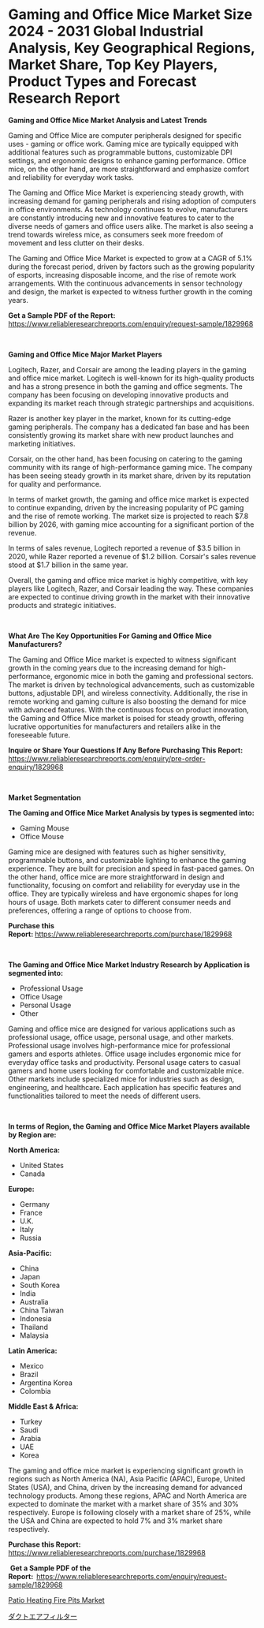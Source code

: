 <p><h1>Gaming and Office Mice Market Size 2024 - 2031 Global Industrial Analysis, Key Geographical Regions, Market Share, Top Key Players, Product Types and Forecast Research Report</h1></p><p><strong>Gaming and Office Mice Market Analysis and Latest Trends</strong></p>
<p><p>Gaming and Office Mice are computer peripherals designed for specific uses - gaming or office work. Gaming mice are typically equipped with additional features such as programmable buttons, customizable DPI settings, and ergonomic designs to enhance gaming performance. Office mice, on the other hand, are more straightforward and emphasize comfort and reliability for everyday work tasks.</p><p>The Gaming and Office Mice Market is experiencing steady growth, with increasing demand for gaming peripherals and rising adoption of computers in office environments. As technology continues to evolve, manufacturers are constantly introducing new and innovative features to cater to the diverse needs of gamers and office users alike. The market is also seeing a trend towards wireless mice, as consumers seek more freedom of movement and less clutter on their desks.</p><p>The Gaming and Office Mice Market is expected to grow at a CAGR of 5.1% during the forecast period, driven by factors such as the growing popularity of esports, increasing disposable income, and the rise of remote work arrangements. With the continuous advancements in sensor technology and design, the market is expected to witness further growth in the coming years.</p></p>
<p><strong>Get a Sample PDF of the Report:&nbsp;</strong> <a href="https://www.reliableresearchreports.com/enquiry/request-sample/1829968">https://www.reliableresearchreports.com/enquiry/request-sample/1829968</a></p>
<p>&nbsp;</p>
<p><strong>Gaming and Office Mice Major Market Players</strong></p>
<p><p>Logitech, Razer, and Corsair are among the leading players in the gaming and office mice market. Logitech is well-known for its high-quality products and has a strong presence in both the gaming and office segments. The company has been focusing on developing innovative products and expanding its market reach through strategic partnerships and acquisitions.</p><p>Razer is another key player in the market, known for its cutting-edge gaming peripherals. The company has a dedicated fan base and has been consistently growing its market share with new product launches and marketing initiatives.</p><p>Corsair, on the other hand, has been focusing on catering to the gaming community with its range of high-performance gaming mice. The company has been seeing steady growth in its market share, driven by its reputation for quality and performance.</p><p>In terms of market growth, the gaming and office mice market is expected to continue expanding, driven by the increasing popularity of PC gaming and the rise of remote working. The market size is projected to reach $7.8 billion by 2026, with gaming mice accounting for a significant portion of the revenue.</p><p>In terms of sales revenue, Logitech reported a revenue of $3.5 billion in 2020, while Razer reported a revenue of $1.2 billion. Corsair's sales revenue stood at $1.7 billion in the same year.</p><p>Overall, the gaming and office mice market is highly competitive, with key players like Logitech, Razer, and Corsair leading the way. These companies are expected to continue driving growth in the market with their innovative products and strategic initiatives.</p></p>
<p>&nbsp;</p>
<p><strong>What Are The Key Opportunities For Gaming and Office Mice Manufacturers?</strong></p>
<p><p>The Gaming and Office Mice market is expected to witness significant growth in the coming years due to the increasing demand for high-performance, ergonomic mice in both the gaming and professional sectors. The market is driven by technological advancements, such as customizable buttons, adjustable DPI, and wireless connectivity. Additionally, the rise in remote working and gaming culture is also boosting the demand for mice with advanced features. With the continuous focus on product innovation, the Gaming and Office Mice market is poised for steady growth, offering lucrative opportunities for manufacturers and retailers alike in the foreseeable future.</p></p>
<p><strong>Inquire or Share Your Questions If Any Before Purchasing This Report:</strong> <a href="https://www.reliableresearchreports.com/enquiry/pre-order-enquiry/1829968">https://www.reliableresearchreports.com/enquiry/pre-order-enquiry/1829968</a></p>
<p>&nbsp;</p>
<p><strong>Market Segmentation</strong></p>
<p><strong>The Gaming and Office Mice Market Analysis by types is segmented into:</strong></p>
<p><ul><li>Gaming Mouse</li><li>Office Mouse</li></ul></p>
<p><p>Gaming mice are designed with features such as higher sensitivity, programmable buttons, and customizable lighting to enhance the gaming experience. They are built for precision and speed in fast-paced games. On the other hand, office mice are more straightforward in design and functionality, focusing on comfort and reliability for everyday use in the office. They are typically wireless and have ergonomic shapes for long hours of usage. Both markets cater to different consumer needs and preferences, offering a range of options to choose from.</p></p>
<p><strong>Purchase this Report:&nbsp;</strong><a href="https://www.reliableresearchreports.com/purchase/1829968">https://www.reliableresearchreports.com/purchase/1829968</a></p>
<p>&nbsp;</p>
<p><strong>The Gaming and Office Mice Market Industry Research by Application is segmented into:</strong></p>
<p><ul><li>Professional Usage</li><li>Office Usage</li><li>Personal Usage</li><li>Other</li></ul></p>
<p><p>Gaming and office mice are designed for various applications such as professional usage, office usage, personal usage, and other markets. Professional usage involves high-performance mice for professional gamers and esports athletes. Office usage includes ergonomic mice for everyday office tasks and productivity. Personal usage caters to casual gamers and home users looking for comfortable and customizable mice. Other markets include specialized mice for industries such as design, engineering, and healthcare. Each application has specific features and functionalities tailored to meet the needs of different users.</p></p>
<p>&nbsp;</p>
<p><strong>In terms of Region, the Gaming and Office Mice Market Players available by Region are:</strong></p>
<p>
    <p> <strong> North America: </strong>
        <ul>
            <li>United States</li>
            <li>Canada</li>
        </ul>
        </p> 
    <p> <strong> Europe: </strong>
        <ul>
            <li>Germany</li>
            <li>France</li>
            <li>U.K.</li>
            <li>Italy</li>
            <li>Russia</li>
        </ul>
        </p> 
    <p> <strong> Asia-Pacific: </strong>
        <ul>
            <li>China</li>
            <li>Japan</li>
            <li>South Korea</li>
            <li>India</li>
            <li>Australia</li>
            <li>China Taiwan</li>
            <li>Indonesia</li>
            <li>Thailand</li>
            <li>Malaysia</li>
        </ul>
        </p> 
    <p> <strong> Latin America: </strong>
        <ul>
            <li>Mexico</li>
            <li>Brazil</li>
            <li>Argentina Korea</li>
            <li>Colombia</li>
        </ul>
        </p> 
    <p> <strong> Middle East & Africa: </strong>
        <ul>
            <li>Turkey</li>
            <li>Saudi</li>
            <li>Arabia</li>
            <li>UAE</li>
            <li>Korea</li>
        </ul>
    </p>
    </p>
<p><p>The gaming and office mice market is experiencing significant growth in regions such as North America (NA), Asia Pacific (APAC), Europe, United States (USA), and China, driven by the increasing demand for advanced technology products. Among these regions, APAC and North America are expected to dominate the market with a market share of 35% and 30% respectively. Europe is following closely with a market share of 25%, while the USA and China are expected to hold 7% and 3% market share respectively.</p></p>
<p><strong>Purchase this Report: </strong><a href="https://www.reliableresearchreports.com/purchase/1829968">https://www.reliableresearchreports.com/purchase/1829968</a></p>
<p>&nbsp;<strong>Get a Sample PDF of the Report:&nbsp;&nbsp;</strong><a href="https://www.reliableresearchreports.com/enquiry/request-sample/1829968">https://www.reliableresearchreports.com/enquiry/request-sample/1829968</a></p>
<p><strong></strong></p>
<p><p><a href="https://github.com/BryceTownsendr/Market-Research-Report-List-4/blob/main/patio-heating-fire-pits-market.md">Patio Heating Fire Pits Market</a></p><p><a href="https://github.com/ksxzwxabcuynh011/Market-Research-Report-List-1/blob/main/65988607544.md">ダクトエアフィルター</a></p></p>